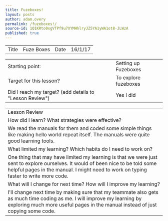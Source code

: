 ```yaml
---
title: Fuzeboxes!
layout: posts
author: adam.overy
permalink: /fuzeboxes!/
source-id: 1Q1KRto0xgVTPf9u7XYMHhlryJZ5YA1yWA1ot8-JLWzA
published: true
---
```

<table>
  <tr>
    <td>Title</td>
    <td>Fuze Boxes</td>
    <td>Date</td>
    <td>16/1/17</td>
  </tr>
</table>


<table>
  <tr>
    <td>Starting point:</td>
    <td>Setting up Fuzeboxes</td>
  </tr>
  <tr>
    <td>Target for this lesson?</td>
    <td>To explore fuzeboxes</td>
  </tr>
  <tr>
    <td>Did I reach my target? 
(add details to "Lesson Review")</td>
    <td> Yes I did</td>
  </tr>
</table>


<table>
  <tr>
    <td>Lesson Review</td>
  </tr>
  <tr>
    <td>How did I learn? What strategies were effective? </td>
  </tr>
  <tr>
    <td>We read the manuals for them and coded some simple things like making hello world repeat itself. The manuals were quite good learning tools.</td>
  </tr>
  <tr>
    <td>What limited my learning? Which habits do I need to work on? </td>
  </tr>
  <tr>
    <td>One thing that may have limited my learning is that we were just sent to explore ourselves. It would of been nice to be told some helpful pages in the manual. I might need to work on typing faster to write more code.</td>
  </tr>
  <tr>
    <td>What will I change for next time? How will I improve my learning?</td>
  </tr>
  <tr>
    <td>I'll change next time by making sure that my teammate also gets as much time coding as me.
I will improve my learning by exploring much more useful pages in the manual instead of just copying some code.</td>
  </tr>
</table>


